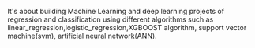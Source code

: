 It's about building Machine Learning and deep learning projects of regression and classification using different algorithms such as linear_regression,logistic_regression,XGBOOST algorithm, support vector machine(svm), artificial neural network(ANN).
